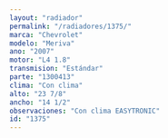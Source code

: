 ```yaml
---
layout: "radiador"
permalink: "/radiadores/1375/"
marca: "Chevrolet"
modelo: "Meriva"
ano: "2007"
motor: "L4 1.8"
transmision: "Estándar"
parte: "1300413"
clima: "Con clima"
alto: "23 7/8"
ancho: "14 1/2"
observaciones: "Con clima EASYTRONIC"
id: "1375"
---
```


